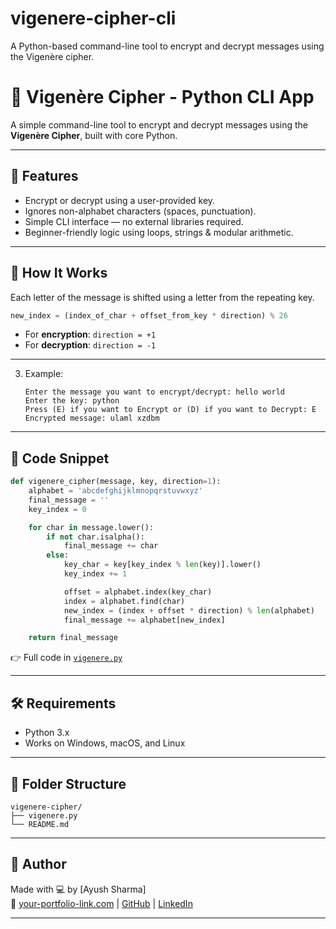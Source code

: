 # vigenere-cipher-cli
A Python-based command-line tool to encrypt and decrypt messages using the Vigenère cipher.
# 🔐 Vigenère Cipher - Python CLI App

A simple command-line tool to encrypt and decrypt messages using the **Vigenère Cipher**, built with core Python.

---

## 📌 Features

- Encrypt or decrypt using a user-provided key.
- Ignores non-alphabet characters (spaces, punctuation).
- Simple CLI interface — no external libraries required.
- Beginner-friendly logic using loops, strings & modular arithmetic.

---

## 🧠 How It Works

Each letter of the message is shifted using a letter from the repeating key.

```python
new_index = (index_of_char + offset_from_key * direction) % 26
```

- For **encryption**: `direction = +1`
- For **decryption**: `direction = -1`

---

3. Example:
   ```
   Enter the message you want to encrypt/decrypt: hello world
   Enter the key: python
   Press (E) if you want to Encrypt or (D) if you want to Decrypt: E
   Encrypted message: ulaml xzdbm
   ```

---

## 🧾 Code Snippet

```python
def vigenere_cipher(message, key, direction=1):
    alphabet = 'abcdefghijklmnopqrstuvwxyz'
    final_message = ''
    key_index = 0

    for char in message.lower():
        if not char.isalpha():
            final_message += char
        else:
            key_char = key[key_index % len(key)].lower()
            key_index += 1

            offset = alphabet.index(key_char)
            index = alphabet.find(char)
            new_index = (index + offset * direction) % len(alphabet)
            final_message += alphabet[new_index]

    return final_message
```

👉 Full code in [`vigenere.py`](./vigenere.py)

---

## 🛠️ Requirements

- Python 3.x  
- Works on Windows, macOS, and Linux

---

## 📂 Folder Structure

```
vigenere-cipher/
├── vigenere.py
└── README.md
```

---

## 📣 Author

Made with 💻 by [Ayush Sharma]  
🔗 [your-portfolio-link.com](https://www.linkedin.com/in/ayush-s-5b3a18336/) | [GitHub](https://github.com/SAyush123) | [LinkedIn]((https://www.linkedin.com/in/ayush-s-5b3a18336/))

---

